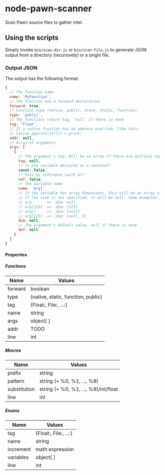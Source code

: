 node-pawn-scanner
=================

Scan Pawn source files to gather intel.

## Using the scripts

Simply invoke `bin/scan-dir.js` or `bin/scan-file.js` to generate JSON output from a directory (recursively) or a single file.

### Output JSON

The output has the following format:

```javascript
{
  // The function name
  name: 'MyFunction',
  // The function has a forward declaration
  forward: true,
  // Function type (native, public, stock, static, function)
  type: 'public',
  // The functions return tag, `null` if there is none
  tag: 'Float',
  // If a native function has an address override, like this:
  // native ppprint(str[]) = print;
  addr: null,
  // Array of arguments
  args: [
    {
      // The argument's tag. Will be an array if there are multiple tags
      tag: null,
      // Is the variable declared as a constant?
      const: false,
      // Pass by reference (with &)?
      ref: false,
      // The variable name
      name: 'Arg1',
      // If the variable has array dimensions, this will be an array containing their sizes
      // If the size is not specified, it will be null. Some examples:
      // arg       =>  dim: null
      // arg[123]  =>  dim: [123]
      // arg[]     =>  dim: [null]
      // arg[][5]  =>  dim: [null, 5]
      dim: null,
      // The argument's default value, null if there is none
      def: null
    }
  ]
}
```

#### Properties

##### Functions

 Name        | Values                           
 ----------- | ----------------------------------
 forward     | boolean                          
 type        | \{native, static, function, public\}
 tag         | \{Float:, File:, \.\.\.:\}            
 name        | string                           
 args        | object\[ \]                         
 addr        | TODO                             
 line        | int                              

##### Macros

 Name         | Values
 ------------ | -----------------------------------------
 prefix       | string
 pattern      | string (+ %0, %1, \.\.\., %9)
 substitution | string (+ %0, %1, \.\.\., %9)/int/float
 line         | int

##### Enums

 Name         | Values
 ------------ | -----------------------------
 tag          | \{Float:, File:, \.\.\.:\}
 name         | string
 increment    | math expression
 variables    | object\[ \]
 line         | int
